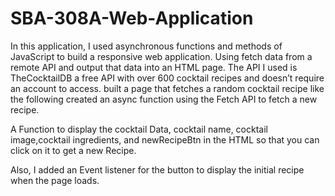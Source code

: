 # SBA-308A-Web-Application

In this application, I used asynchronous functions and methods of JavaScript to build a responsive web application. Using fetch data from a remote API and output that data into an HTML page. The API I used is TheCocktailDB a free API with over 600 cocktail recipes and doesn’t require an account to access.
built a page that fetches a random cocktail recipe like the following
created an async function using the Fetch API to fetch a new recipe.

A Function to display the cocktail Data, cocktail name, cocktail image,cocktail ingredients, and newRecipeBtn in the HTML so that you can click on it to get a new Recipe.

Also, I added an Event listener for the button to display the initial recipe when the page loads.

